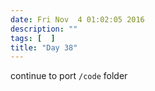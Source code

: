 ```yaml
---
date: Fri Nov  4 01:02:05 2016
description: ""
tags: [  ]
title: "Day 38"
---
```

continue to port `/code` folder

